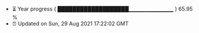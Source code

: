 - ⏳ Year progress { ███████████████████▁▁▁▁▁▁▁▁▁▁▁ } 65.95 %
- ⏰ Updated on Sun, 29 Aug 2021 17:22:02 GMT

